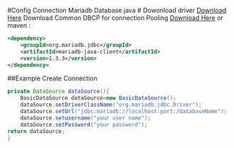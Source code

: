 #Config Connection Mariadb Database java #
    Dowonload driver [Download Here](central.maven.org/maven2/org/mariadb/jdbc/mariadb-java-client/1.3.3/mariadb-java-client-1.3.3.jar) 
    Download Common DBCP for connection Pooling [Download Here](central.maven.org/maven2/commons-dbcp/commons-dbcp/1.4/commons-dbcp-1.4.jar) 
or maven :

``` xml
<dependency>
    <groupId>org.mariadb.jdbc</groupId>
    <artifactId>mariadb-java-client</artifactId>
    <version>1.3.3</version>
</dependency>
```
##Example Create Connection
``` java
private DataSource dataSource(){
	BasicDataSource dataSource=new BasicDataSource();
	dataSource.setDriverClassName("org.mariadb.jdbc.Driver");
	dataSource.setUrl("jdbc:mariadb://localhost:port:/databaseName");
	dataSource.setusername("your user name");
	dataSource.setPassword("your password");
return dataSource;
}
```
